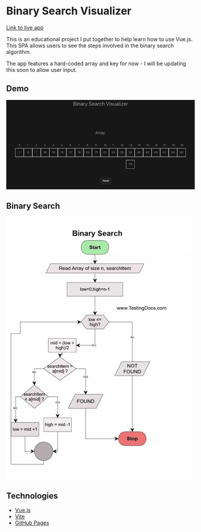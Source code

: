 # Binary Search Visualizer

[Link to live app](https://djbartolini.github.io/binary-search-visualizer/)

This is an educational project I put together to help learn how to use Vue.js. This SPA allows users to see the steps involved in the binary search algorithm.

The app features a hard-coded array and key for now - I will be updating this soon to allow user input.

## Demo

![Demo screenshot](./public/demo-binary.png)

## Binary Search

![Binary search](./public/binary-search.jpeg)

## Technologies

- [Vue.js](https://vuejs.org/)
- [Vite](https://vitejs.dev/guide/)
- [GitHub Pages](https://pages.github.com/)

